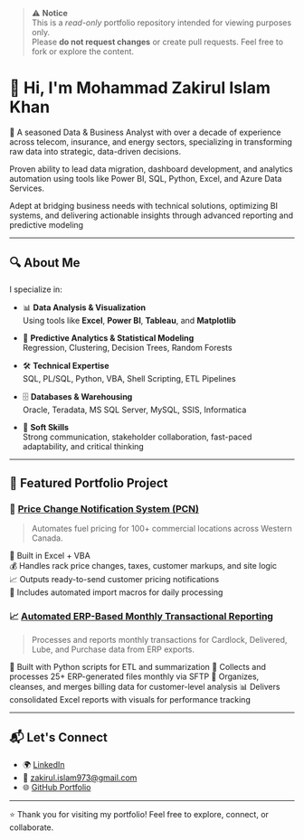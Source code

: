 > ⚠️ **Notice**  
> This is a _read-only_ portfolio repository intended for viewing purposes only.  
> Please **do not request changes** or create pull requests. Feel free to fork or explore the content.



# 👋 Hi, I'm Mohammad Zakirul Islam Khan

🎯 A seasoned Data & Business Analyst with over a decade of experience across telecom, insurance, and energy sectors, specializing in transforming raw data into strategic, data-driven decisions.

Proven ability to lead data migration, dashboard development, and analytics automation using tools like Power BI, SQL, Python, Excel, and Azure Data Services.

Adept at bridging business needs with technical solutions, optimizing BI systems, and delivering actionable insights through advanced reporting and predictive modeling

---

## 🔍 About Me

I specialize in:

- 📊 **Data Analysis & Visualization**  
  Using tools like **Excel**, **Power BI**, **Tableau**, and **Matplotlib**

- 🧠 **Predictive Analytics & Statistical Modeling**  
  Regression, Clustering, Decision Trees, Random Forests

- 🛠️ **Technical Expertise**  
  SQL, PL/SQL, Python, VBA, Shell Scripting, ETL Pipelines

- 🗄️ **Databases & Warehousing**  
  Oracle, Teradata, MS SQL Server, MySQL, SSIS, Informatica

- 🧬 **Soft Skills**  
  Strong communication, stakeholder collaboration, fast-paced adaptability, and critical thinking

---

## 🧩 Featured Portfolio Project

### 🔧 [Price Change Notification System (PCN)](https://github.com/data-analyst-portfolio-web/data-analyst-portfolio/tree/main/PCN)

> Automates fuel pricing for 100+ commercial locations across Western Canada.

📌 Built in Excel + VBA  
💰 Handles rack price changes, taxes, customer markups, and site logic  
📈 Outputs ready-to-send customer pricing notifications  
🔁 Includes automated import macros for daily processing

### 📈 [Automated ERP-Based Monthly Transactional Reporting](https://github.com/data-analyst-portfolio-web/data-analyst-portfolio/tree/main/Automated%20ERP-Based%20Monthly%20Transactional%20Reporting)

> Processes and reports monthly transactions for Cardlock, Delivered, Lube, and Purchase data from ERP exports.

🐍 Built with Python scripts for ETL and summarization
🧮 Collects and processes 25+ ERP-generated files monthly via SFTP
📁 Organizes, cleanses, and merges billing data for customer-level analysis
📊 Delivers consolidated Excel reports with visuals for performance tracking

---

## 📬 Let's Connect

- 🌍 [LinkedIn](https://www.linkedin.com/in/mzik)
- 📧 zakirul.islam973@gmail.com  
- 🌐 [GitHub Portfolio](https://github.com/data-analyst-portfolio-web/data-analyst-portfolio)

---

⭐ Thank you for visiting my portfolio! Feel free to explore, connect, or collaborate.
